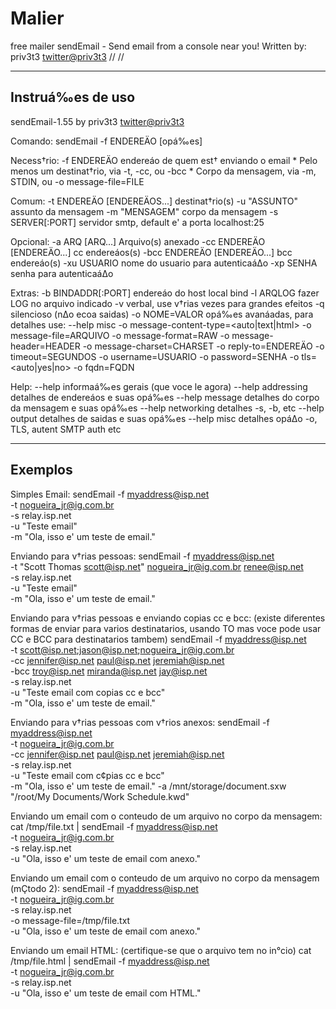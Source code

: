 # Malier
free mailer
sendEmail - Send email from a console near you!
Written by: priv3t3 <twitter@priv3t3>
// 
// 

-----------------
Instruá‰es de uso
-----------------

sendEmail-1.55 by priv3t3 <twitter@priv3t3>

Comando:  sendEmail -f ENDEREÄO [opá‰es]

  Necess†rio:
    -f ENDEREÄO               endereáo de quem est† enviando o email
    * Pelo menos um destinat†rio, via -t, -cc, ou -bcc
    * Corpo da mensagem, via -m, STDIN, ou -o message-file=FILE

  Comum:
    -t ENDEREÄO [ENDEREÄOS...] destinat†rio(s)
    -u "ASSUNTO"               assunto da mensagem
    -m "MENSAGEM"              corpo da mensagem
    -s SERVER[:PORT]           servidor smtp, default e' a porta localhost:25

  Opcional:
    -a   ARQ [ARQ...]           Arquivo(s) anexado
    -cc  ENDEREÄO [ENDEREÄO...] cc endereáos(s)
    -bcc ENDEREÄO [ENDEREÄO...] bcc endereáo(s)
    -xu  USUARIO                nome do usuario para autenticaá∆o
    -xp  SENHA                  senha para autenticaá∆o

  Extras:
    -b BINDADDR[:PORT]        endereáo do host local bind
    -l ARQLOG                 fazer LOG no arquivo indicado
    -v                        verbal, use v†rias vezes para grandes efeitos
    -q                        silencioso (n∆o ecoa saidas)
    -o NOME=VALOR             opá‰es avanáadas, para detalhes use: --help misc
        -o message-content-type=<auto|text|html>
        -o message-file=ARQUIVO      -o message-format=RAW
        -o message-header=HEADER     -o message-charset=CHARSET
        -o reply-to=ENDEREÄO         -o timeout=SEGUNDOS
        -o username=USUARIO          -o password=SENHA
        -o tls=<auto|yes|no>         -o fqdn=FQDN

  Help:
    --help                    informaá‰es gerais (que voce le agora)
    --help addressing         detalhes de endereáos e suas opá‰es
    --help message            detalhes do corpo da mensagem e suas opá‰es
    --help networking         detalhes -s, -b, etc
    --help output             detalhes de saidas e suas opá‰es
    --help misc               detalhes opá∆o -o, TLS, autent SMTP auth etc



---------------
Exemplos
---------------

Simples Email:
  sendEmail -f myaddress@isp.net \
            -t nogueira_jr@ig.com.br  \
            -s relay.isp.net     \
            -u "Teste email"      \
            -m "Ola, isso e' um teste de email."

Enviando para v†rias pessoas:
  sendEmail -f myaddress@isp.net \
            -t "Scott Thomas <scott@isp.net>" nogueira_jr@ig.com.br renee@isp.net \
            -s relay.isp.net     \
            -u "Teste email"      \
            -m "Ola, isso e' um teste de email."

Enviando para v†rias pessoas e enviando copias cc e bcc:
(existe diferentes formas de enviar para varios destinatarios, usando TO
mas voce pode usar CC e BCC para destinatarios tambem)
  sendEmail -f myaddress@isp.net \
            -t scott@isp.net;jason@isp.net;nogueira_jr@ig.com.br  \
            -cc jennifer@isp.net paul@isp.net jeremiah@isp.net \
            -bcc troy@isp.net miranda@isp.net jay@isp.net \
            -s relay.isp.net \
            -u "Teste email com copias cc e bcc" \
            -m "Ola, isso e' um teste de email."


Enviando para v†rias pessoas com v†rios anexos:
  sendEmail -f myaddress@isp.net \
            -t nogueira_jr@ig.com.br \
            -cc jennifer@isp.net paul@isp.net jeremiah@isp.net \
            -s relay.isp.net \
            -u "Teste email com c¢pias cc e bcc" \
            -m "Ola, isso e' um teste de email."
            -a /mnt/storage/document.sxw "/root/My Documents/Work Schedule.kwd"


Enviando um email com o conteudo de um arquivo no corpo da mensagem:
  cat /tmp/file.txt | sendEmail -f myaddress@isp.net \
                                -t nogueira_jr@ig.com.br \
                                -s relay.isp.net \
                                -u "Ola, isso e' um teste de email com anexo."
 

Enviando um email com o conteudo de um arquivo no corpo da mensagem (mÇtodo 2):
  sendEmail -f myaddress@isp.net \
            -t nogueira_jr@ig.com.br \
            -s relay.isp.net \
            -o message-file=/tmp/file.txt \
            -u "Ola, isso e' um teste de email com anexo."
 

Enviando um email HTML: (certifique-se que o arquivo tem <html> no in°cio)
  cat /tmp/file.html | sendEmail -f myaddress@isp.net \
                                 -t nogueira_jr@ig.com.br \
                                 -s relay.isp.net \
                                 -u "Ola, isso e' um teste de email com HTML."
 


